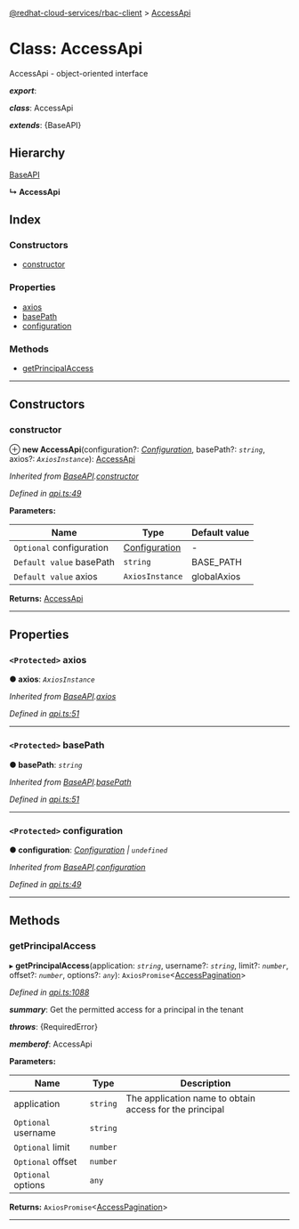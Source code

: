 [@redhat-cloud-services/rbac-client](../README.md) > [AccessApi](../classes/accessapi.md)

# Class: AccessApi

AccessApi - object-oriented interface

*__export__*: 

*__class__*: AccessApi

*__extends__*: {BaseAPI}

## Hierarchy

 [BaseAPI](baseapi.md)

**↳ AccessApi**

## Index

### Constructors

* [constructor](accessapi.md#constructor)

### Properties

* [axios](accessapi.md#axios)
* [basePath](accessapi.md#basepath)
* [configuration](accessapi.md#configuration)

### Methods

* [getPrincipalAccess](accessapi.md#getprincipalaccess)

---

## Constructors

<a id="constructor"></a>

###  constructor

⊕ **new AccessApi**(configuration?: *[Configuration](configuration.md)*, basePath?: *`string`*, axios?: *`AxiosInstance`*): [AccessApi](accessapi.md)

*Inherited from [BaseAPI](baseapi.md).[constructor](baseapi.md#constructor)*

*Defined in [api.ts:49](https://github.com/RedHatInsights/javascript-clients/blob/master/packages/rbac/api.ts#L49)*

**Parameters:**

| Name | Type | Default value |
| ------ | ------ | ------ |
| `Optional` configuration | [Configuration](configuration.md) | - |
| `Default value` basePath | `string` |  BASE_PATH |
| `Default value` axios | `AxiosInstance` |  globalAxios |

**Returns:** [AccessApi](accessapi.md)

___

## Properties

<a id="axios"></a>

### `<Protected>` axios

**● axios**: *`AxiosInstance`*

*Inherited from [BaseAPI](baseapi.md).[axios](baseapi.md#axios)*

*Defined in [api.ts:51](https://github.com/RedHatInsights/javascript-clients/blob/master/packages/rbac/api.ts#L51)*

___
<a id="basepath"></a>

### `<Protected>` basePath

**● basePath**: *`string`*

*Inherited from [BaseAPI](baseapi.md).[basePath](baseapi.md#basepath)*

*Defined in [api.ts:51](https://github.com/RedHatInsights/javascript-clients/blob/master/packages/rbac/api.ts#L51)*

___
<a id="configuration"></a>

### `<Protected>` configuration

**● configuration**: *[Configuration](configuration.md) \| `undefined`*

*Inherited from [BaseAPI](baseapi.md).[configuration](baseapi.md#configuration)*

*Defined in [api.ts:49](https://github.com/RedHatInsights/javascript-clients/blob/master/packages/rbac/api.ts#L49)*

___

## Methods

<a id="getprincipalaccess"></a>

###  getPrincipalAccess

▸ **getPrincipalAccess**(application: *`string`*, username?: *`string`*, limit?: *`number`*, offset?: *`number`*, options?: *`any`*): `AxiosPromise`<[AccessPagination](../interfaces/accesspagination.md)>

*Defined in [api.ts:1088](https://github.com/RedHatInsights/javascript-clients/blob/master/packages/rbac/api.ts#L1088)*

*__summary__*: Get the permitted access for a principal in the tenant

*__throws__*: {RequiredError}

*__memberof__*: AccessApi

**Parameters:**

| Name | Type | Description |
| ------ | ------ | ------ |
| application | `string` |  The application name to obtain access for the principal |
| `Optional` username | `string` |
| `Optional` limit | `number` |
| `Optional` offset | `number` |
| `Optional` options | `any` |

**Returns:** `AxiosPromise`<[AccessPagination](../interfaces/accesspagination.md)>

___

